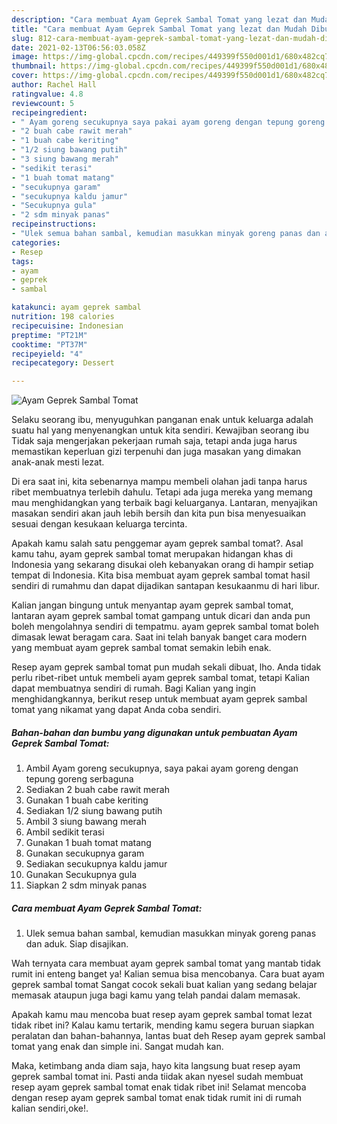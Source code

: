 ```yaml
---
description: "Cara membuat Ayam Geprek Sambal Tomat yang lezat dan Mudah Dibuat"
title: "Cara membuat Ayam Geprek Sambal Tomat yang lezat dan Mudah Dibuat"
slug: 812-cara-membuat-ayam-geprek-sambal-tomat-yang-lezat-dan-mudah-dibuat
date: 2021-02-13T06:56:03.058Z
image: https://img-global.cpcdn.com/recipes/449399f550d001d1/680x482cq70/ayam-geprek-sambal-tomat-foto-resep-utama.jpg
thumbnail: https://img-global.cpcdn.com/recipes/449399f550d001d1/680x482cq70/ayam-geprek-sambal-tomat-foto-resep-utama.jpg
cover: https://img-global.cpcdn.com/recipes/449399f550d001d1/680x482cq70/ayam-geprek-sambal-tomat-foto-resep-utama.jpg
author: Rachel Hall
ratingvalue: 4.8
reviewcount: 5
recipeingredient:
- " Ayam goreng secukupnya saya pakai ayam goreng dengan tepung goreng serbaguna"
- "2 buah cabe rawit merah"
- "1 buah cabe keriting"
- "1/2 siung bawang putih"
- "3 siung bawang merah"
- "sedikit terasi"
- "1 buah tomat matang"
- "secukupnya garam"
- "secukupnya kaldu jamur"
- "Secukupnya gula"
- "2 sdm minyak panas"
recipeinstructions:
- "Ulek semua bahan sambal, kemudian masukkan minyak goreng panas dan aduk. Siap disajikan."
categories:
- Resep
tags:
- ayam
- geprek
- sambal

katakunci: ayam geprek sambal 
nutrition: 198 calories
recipecuisine: Indonesian
preptime: "PT21M"
cooktime: "PT37M"
recipeyield: "4"
recipecategory: Dessert

---
```



![Ayam Geprek Sambal Tomat](https://img-global.cpcdn.com/recipes/449399f550d001d1/680x482cq70/ayam-geprek-sambal-tomat-foto-resep-utama.jpg)

Selaku seorang ibu, menyuguhkan panganan enak untuk keluarga adalah suatu hal yang menyenangkan untuk kita sendiri. Kewajiban seorang ibu Tidak saja mengerjakan pekerjaan rumah saja, tetapi anda juga harus memastikan keperluan gizi terpenuhi dan juga masakan yang dimakan anak-anak mesti lezat.

Di era  saat ini, kita sebenarnya mampu membeli olahan jadi tanpa harus ribet membuatnya terlebih dahulu. Tetapi ada juga mereka yang memang mau menghidangkan yang terbaik bagi keluarganya. Lantaran, menyajikan masakan sendiri akan jauh lebih bersih dan kita pun bisa menyesuaikan sesuai dengan kesukaan keluarga tercinta. 



Apakah kamu salah satu penggemar ayam geprek sambal tomat?. Asal kamu tahu, ayam geprek sambal tomat merupakan hidangan khas di Indonesia yang sekarang disukai oleh kebanyakan orang di hampir setiap tempat di Indonesia. Kita bisa membuat ayam geprek sambal tomat hasil sendiri di rumahmu dan dapat dijadikan santapan kesukaanmu di hari libur.

Kalian jangan bingung untuk menyantap ayam geprek sambal tomat, lantaran ayam geprek sambal tomat gampang untuk dicari dan anda pun boleh mengolahnya sendiri di tempatmu. ayam geprek sambal tomat boleh dimasak lewat beragam cara. Saat ini telah banyak banget cara modern yang membuat ayam geprek sambal tomat semakin lebih enak.

Resep ayam geprek sambal tomat pun mudah sekali dibuat, lho. Anda tidak perlu ribet-ribet untuk membeli ayam geprek sambal tomat, tetapi Kalian dapat membuatnya sendiri di rumah. Bagi Kalian yang ingin menghidangkannya, berikut resep untuk membuat ayam geprek sambal tomat yang nikamat yang dapat Anda coba sendiri.

<!--inarticleads1-->

##### Bahan-bahan dan bumbu yang digunakan untuk pembuatan Ayam Geprek Sambal Tomat:

1. Ambil  Ayam goreng secukupnya, saya pakai ayam goreng dengan tepung goreng serbaguna
1. Sediakan 2 buah cabe rawit merah
1. Gunakan 1 buah cabe keriting
1. Sediakan 1/2 siung bawang putih
1. Ambil 3 siung bawang merah
1. Ambil sedikit terasi
1. Gunakan 1 buah tomat matang
1. Gunakan secukupnya garam
1. Sediakan secukupnya kaldu jamur
1. Gunakan Secukupnya gula
1. Siapkan 2 sdm minyak panas




<!--inarticleads2-->

##### Cara membuat Ayam Geprek Sambal Tomat:

1. Ulek semua bahan sambal, kemudian masukkan minyak goreng panas dan aduk. Siap disajikan.




Wah ternyata cara membuat ayam geprek sambal tomat yang mantab tidak rumit ini enteng banget ya! Kalian semua bisa mencobanya. Cara buat ayam geprek sambal tomat Sangat cocok sekali buat kalian yang sedang belajar memasak ataupun juga bagi kamu yang telah pandai dalam memasak.

Apakah kamu mau mencoba buat resep ayam geprek sambal tomat lezat tidak ribet ini? Kalau kamu tertarik, mending kamu segera buruan siapkan peralatan dan bahan-bahannya, lantas buat deh Resep ayam geprek sambal tomat yang enak dan simple ini. Sangat mudah kan. 

Maka, ketimbang anda diam saja, hayo kita langsung buat resep ayam geprek sambal tomat ini. Pasti anda tiidak akan nyesel sudah membuat resep ayam geprek sambal tomat enak tidak ribet ini! Selamat mencoba dengan resep ayam geprek sambal tomat enak tidak rumit ini di rumah kalian sendiri,oke!.

